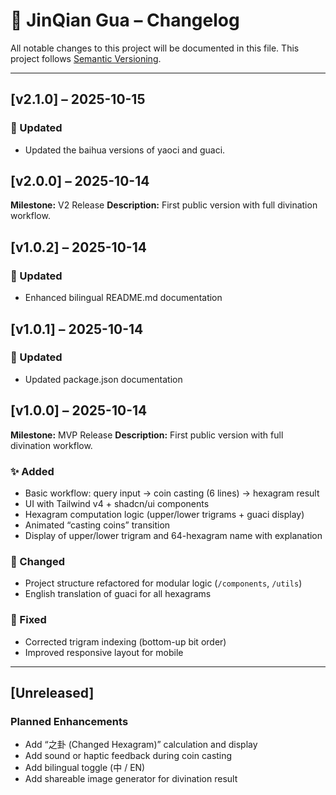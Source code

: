 # 🧧 JinQian Gua – Changelog

All notable changes to this project will be documented in this file.
This project follows [Semantic Versioning](https://semver.org/).

---
## [v2.1.0] – 2025-10-15
### 📝 Updated
- Updated the baihua versions of yaoci and guaci.

## [v2.0.0] – 2025-10-14
**Milestone:** V2 Release
**Description:** First public version with full divination workflow.

## [v1.0.2] – 2025-10-14
### 📝 Updated
- Enhanced bilingual README.md documentation

## [v1.0.1] – 2025-10-14
### 📝 Updated
- Updated package.json documentation

## [v1.0.0] – 2025-10-14
**Milestone:** MVP Release
**Description:** First public version with full divination workflow.

### ✨ Added
- Basic workflow: query input → coin casting (6 lines) → hexagram result
- UI with Tailwind v4 + shadcn/ui components
- Hexagram computation logic (upper/lower trigrams + guaci display)
- Animated “casting coins” transition
- Display of upper/lower trigram and 64-hexagram name with explanation

### 🧱 Changed
- Project structure refactored for modular logic (`/components`, `/utils`)
- English translation of guaci for all hexagrams

### 🐞 Fixed
- Corrected trigram indexing (bottom-up bit order)
- Improved responsive layout for mobile

---

## [Unreleased]
### Planned Enhancements
- Add “之卦 (Changed Hexagram)” calculation and display
- Add sound or haptic feedback during coin casting
- Add bilingual toggle (中 / EN)
- Add shareable image generator for divination result
